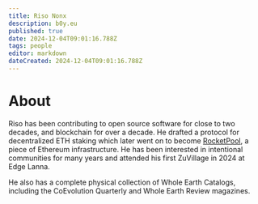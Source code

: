```yaml
---
title: Riso Nonx
description: b0y.eu
published: true
date: 2024-12-04T09:01:16.788Z
tags: people
editor: markdown
dateCreated: 2024-12-04T09:01:16.788Z
---
```


# About
Riso has been contributing to open source software for close to two decades, and blockchain for over a decade. He drafted a protocol for decentralized ETH staking which later went on to become [RocketPool](https://rocketpool.net), a piece of Ethereum infrastructure. He has been interested in intentional communities for many years and attended his first ZuVillage in 2024 at Edge Lanna.

He also has a complete physical collection of Whole Earth Catalogs, including the CoEvolution Quarterly and Whole Earth Review magazines.